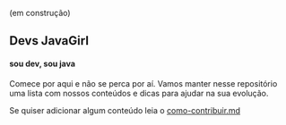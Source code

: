 (em construção)

## Devs JavaGirl
#### sou dev, sou java

Comece por aqui e não se perca por aí. Vamos manter nesse repositório uma lista com nossos conteúdos e dicas para ajudar na sua evolução. 

Se quiser adicionar algum conteúdo leia o [como-contribuir.md](./como-contribuir.md)
